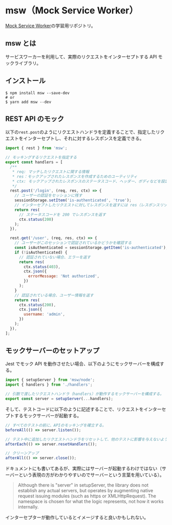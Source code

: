 # msw（Mock Service Worker）

[Mock Service Worker](https://mswjs.io/)の学習用リポジトリ。

## msw とは

サービスワーカーを利用して、実際のリクエストをインターセプトする API モックライブラリ。

## インストール

```shell
$ npm install msw --save-dev
# or
$ yarn add msw --dev
```

## REST API のモック

以下の`rest.post`のようにリクエストハンドラを定義することで、指定したリクエストをインターセプトし、それに対するレスポンスを定義できる。

```js
import { rest } from 'msw';

// モッキングするリクエストを指定する
export const handlers = [
  /**
   * req: マッチしたリクエストに関する情報
   * res：モックアップされたレスポンスを作成するためのユーティリティ
   * ctx: モックアップされたレスポンスのステータスコード、ヘッダー、ボディなどを設定するための関数群
   */
  rest.post('/login', (req, res, ctx) => {
    // ユーザーの認証をセッションに残す
    sessionStorage.setItem('is-authenticated', 'true');
    // インターセプトしたリクエストに対してレスポンスを返すには res（レスポンスリゾルバ）を実行して、レスポンスを指定する。
    return res(
      // ステータスコードを 200 でレスポンスを返す
      ctx.status(200)
    );
  }),

  rest.get('/user', (req, res, ctx) => {
    // ユーザーがこのセッションで認証されているかどうかを確認する
    const isAuthenticated = sessionStorage.getItem('is-authenticated');
    if (!isAuthenticated) {
      // 認証されていない場合、エラーを返す
      return res(
        ctx.status(403),
        ctx.json({
          errorMessage: 'Not authorized',
        })
      );
    }
    // 認証されている場合、ユーザー情報を返す
    return res(
      ctx.status(200),
      ctx.json({
        username: 'admin',
      })
    );
  }),
];
```

## モックサーバーのセットアップ

Jest でモック API を動作させたい場合、以下のようにモックサーバーを構成する。

```js
import { setupServer } from 'msw/node';
import { handlers } from './handlers';

// 引数で渡したリクエストハンドラ（handlers）が動作するモックサーバーを構成する。
export const server = setupServer(...handlers);
```

そして、テストコードに以下のように記述することで、リクエストをインターセプトするモックサーバーが起動する。

```js
// すべてのテストの前に、APIのモッキングを確立する。
beforeAll(() => server.listen());

// テスト中に追加したリクエストハンドラをリセットして、他のテストに影響を与えないようにする。
afterEach(() => server.resetHandlers());

// クリーンアップ
afterAll(() => server.close());
```

ドキュメントにも書いてあるが、実際にはサーバーが起動するわけではない（サーバーという表現の方がわかりやすいのでサーバーという言葉を用いている）。

> Although there is "server" in setupServer, the library does not establish any actual servers, but operates by augmenting native request issuing modules (such as https or XMLHttpRequest). The namespace is chosen for what the logic represents, not how it works internally.

インターセプターが動作しているとイメージすると良いかもしれない。
